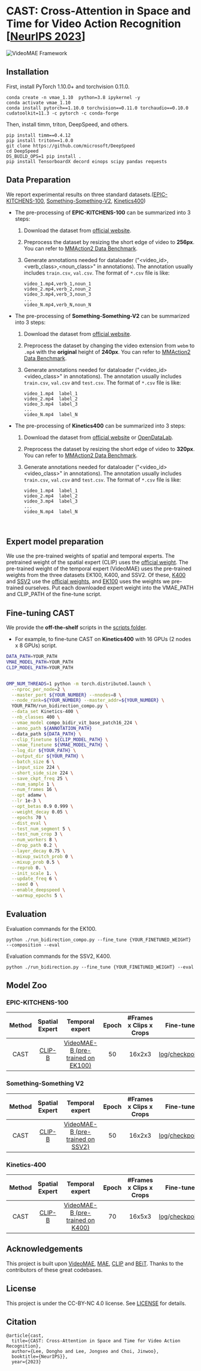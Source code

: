 # CAST: Cross-Attention in Space and Time for Video Action Recognition [[NeurIPS 2023](https://neurips.cc/virtual/2023/poster/70748)]

![VideoMAE Framework](figs/CAST.jpg)



## Installation

First, install PyTorch 1.10.0+ and torchvision 0.11.0.

```
conda create -n vmae_1.10  python=3.8 ipykernel -y
conda activate vmae_1.10
conda install pytorch==1.10.0 torchvision==0.11.0 torchaudio==0.10.0 cudatoolkit=11.3 -c pytorch -c conda-forge
```
Then, install timm, triton, DeepSpeed, and others.
```
pip install timm==0.4.12
pip install triton==1.0.0
git clone https://github.com/microsoft/DeepSpeed
cd DeepSpeed
DS_BUILD_OPS=1 pip install .
pip install TensorboardX decord einops scipy pandas requests
```


## Data Preparation

 We report experimental results on three standard datasets.([EPIC-KITCHENS-100](https://epic-kitchens.github.io/2023), [Something-Something-V2](https://developer.qualcomm.com/software/ai-datasets/something-something), [Kinetics400](https://deepmind.com/research/open-source/kinetics))

- The pre-processing of **EPIC-KITCHENS-100** can be summarized into 3 steps:

  1. Download the dataset from [official website](https://github.com/epic-kitchens/epic-kitchens-download-scripts).

  2.  Preprocess the dataset by resizing the short edge of video to **256px**. You can refer to [MMAction2 Data Benchmark](https://github.com/open-mmlab/mmaction2).

  3. Generate annotations needed for dataloader ("<video_id>,<verb_class>,<noun_class>" in annotations). The annotation usually includes `train.csv`, `val.csv`. The format of `*.csv` file is like:

     ```
     video_1.mp4,verb_1,noun_1
     video_2.mp4,verb_2,noun_2
     video_3.mp4,verb_3,noun_3
     ...
     video_N.mp4,verb_N,noun_N
     ```

- The pre-processing of **Something-Something-V2** can be summarized into 3 steps:

  1. Download the dataset from [official website](https://developer.qualcomm.com/software/ai-datasets/something-something).

  2. Preprocess the dataset by changing the video extension from `webm` to `.mp4` with the **original** height of **240px**. You can refer to [MMAction2 Data Benchmark](https://github.com/open-mmlab/mmaction2).

  3. Generate annotations needed for dataloader ("<video_id> <video_class>" in annotations). The annotation usually includes `train.csv`, `val.csv` and `test.csv`. The format of `*.csv` file is like:

     ```
     video_1.mp4  label_1
     video_2.mp4  label_2
     video_3.mp4  label_3
     ...
     video_N.mp4  label_N
     ```

- The pre-processing of **Kinetics400** can be summarized into 3 steps:

  1. Download the dataset from [official website](https://deepmind.com/research/open-source/kinetics) or [OpenDataLab](https://opendatalab.com/OpenMMLab/Kinetics-400).

  2. Preprocess the dataset by resizing the short edge of video to **320px**. You can refer to [MMAction2 Data Benchmark](https://github.com/open-mmlab/mmaction2).

  3. Generate annotations needed for dataloader ("<video_id> <video_class>" in annotations). The annotation usually includes `train.csv`, `val.csv` and `test.csv`. The format of `*.csv` file is like:

     ```
     video_1.mp4  label_1
     video_2.mp4  label_2
     video_3.mp4  label_3
     ...
     video_N.mp4  label_N
     ```
     <br>

## Expert model preparation
We use the pre-trained weights of spatial and temporal experts. The pretrained weight of the spatial expert (CLIP) uses the [official weight](https://openaipublic.azureedge.net/clip/models/5806e77cd80f8b59890b7e101eabd078d9fb84e6937f9e85e4ecb61988df416f/ViT-B-16.pt). The pre-trained weight of the temporal expert (VideoMAE) uses the pre-trained weights from the three datasets EK100, K400, and SSV2. Of these, [K400](https://drive.google.com/file/d/1MzwteHH-1yuMnFb8vRBQDvngV1Zl-d3z/view?usp=sharing) and [SSV2](https://drive.google.com/file/d/1dt_59tBIyzdZd5Ecr22lTtzs_64MOZkT/view?usp=sharing) use the [official weights](https://github.com/potatowarriors/VideoMAE/blob/main/MODEL_ZOO.md), and [EK100](https://drive.google.com/file/d/16zDs_9ycAoz8AoEecrQXsC5vLZsaQoTw/view?usp=sharing) uses the weights we pre-trained ourselves. Put each downloaded expert weight into the VMAE_PATH and CLIP_PATH of the fine-tune script.


## Fine-tuning CAST

We provide the **off-the-shelf** scripts in the [scripts folder](scripts).

-  For example, to fine-tune CAST on **Kinetics400** with 16 GPUs (2 nodes x 8 GPUs) script.

  ```bash
DATA_PATH=YOUR_PATH
VMAE_MODEL_PATH=YOUR_PATH
CLIP_MODEL_PATH=YOUR_PATH


OMP_NUM_THREADS=1 python -m torch.distributed.launch \
    --nproc_per_node=2 \
    --master_port ${YOUR_NUMBER} --nnodes=8 \
    --node_rank=${YOUR_NUMBER} --master_addr=${YOUR_NUMBER} \
    YOUR_PATH/run_bidirection_compo.py \
    --data_set Kinetics-400 \
    --nb_classes 400 \
    --vmae_model compo_bidir_vit_base_patch16_224 \
    --anno_path ${ANNOTATION_PATH}
    --data_path ${DATA_PATH} \
    --clip_finetune ${CLIP_MODEL_PATH} \
    --vmae_finetune ${VMAE_MODEL_PATH} \
    --log_dir ${YOUR_PATH} \
    --output_dir ${YOUR_PATH} \
    --batch_size 6 \
    --input_size 224 \
    --short_side_size 224 \
    --save_ckpt_freq 25 \
    --num_sample 1 \
    --num_frames 16 \
    --opt adamw \
    --lr 1e-3 \
    --opt_betas 0.9 0.999 \
    --weight_decay 0.05 \
    --epochs 70 \
    --dist_eval \
    --test_num_segment 5 \
    --test_num_crop 3 \
    --num_workers 8 \
    --drop_path 0.2 \
    --layer_decay 0.75 \
    --mixup_switch_prob 0 \
    --mixup_prob 0.5 \
    --reprob 0. \
    --init_scale 1. \
    --update_freq 6 \
    --seed 0 \
    --enable_deepspeed \
    --warmup_epochs 5 \
  ```
## Evaluation
Evaluation commands for the EK100.
```
python ./run_bidirection_compo.py --fine_tune {YOUR_FINETUNED_WEIGHT} --composition --eval
```
Evaluation commands for the SSV2, K400.
```
python ./run_bidirection.py --fine_tune {YOUR_FINETUNED_WEIGHT} --eval
```
## Model Zoo

### EPIC-KITCHENS-100

|  Method  | Spatial Expert | Temporal expert | Epoch | \#Frames x Clips x Crops |                          Fine-tune                           | Top-1 |
| :------: | :------: | :------: | :---: | :-----: | :----------------------------------------------------------: | :---: |
| CAST |  [CLIP-B](https://openaipublic.azureedge.net/clip/models/5806e77cd80f8b59890b7e101eabd078d9fb84e6937f9e85e4ecb61988df416f/ViT-B-16.pt)   | [VideoMAE-B (pre-trained on EK100)](https://drive.google.com/file/d/1DaxOctpEkmKTi873J1jzzz_Sl-0wRai7/view?usp=sharing) |  50  | 16x2x3  | [log](https://drive.google.com/file/d/1yry2Nd5BEaX3kZjNYDghGHubpei-by_9/view?usp=sharing)/[checkpoint](https://drive.google.com/file/d/1pW5tMWG2N5zqQOOPcrawwQpIAhPFMoVx/view?usp=sharing)<br />| 49.3  |
### Something-Something V2

|  Method  | Spatial Expert | Temporal expert | Epoch | \#Frames x Clips x Crops |                          Fine-tune                           | Top-1 |
| :------: | :------: | :------: | :---: | :-----: | :----------------------------------------------------------: | :---: |
| CAST |  [CLIP-B](https://openaipublic.azureedge.net/clip/models/5806e77cd80f8b59890b7e101eabd078d9fb84e6937f9e85e4ecb61988df416f/ViT-B-16.pt)   | [VideoMAE-B (pre-trained on SSV2)](https://drive.google.com/file/d/1dt_59tBIyzdZd5Ecr22lTtzs_64MOZkT/view?usp=sharing) |  50  | 16x2x3  | [log](https://drive.google.com/file/d/1wOjcXSen9B9R2CIQ8ge7HrRufr_MmMcN/view?usp=sharing)/[checkpoint](https://drive.google.com/file/d/1RrAVF4tlpZCPYNY49M0pKQfopP6p6Vir/view?usp=sharing)<br /> | 71.6  |

### Kinetics-400

|  Method  | Spatial Expert | Temporal expert | Epoch | \#Frames x Clips x Crops |                          Fine-tune                           | Top-1 |
| :------: | :------: | :------: | :---: | :-----: | :----------------------------------------------------------: | :---: |
| CAST |  [CLIP-B](https://openaipublic.azureedge.net/clip/models/5806e77cd80f8b59890b7e101eabd078d9fb84e6937f9e85e4ecb61988df416f/ViT-B-16.pt)   | [VideoMAE-B (pre-trained on K400)]((https://drive.google.com/file/d/1MzwteHH-1yuMnFb8vRBQDvngV1Zl-d3z/view?usp=sharing)) |  70  | 16x5x3  | [log](https://drive.google.com/file/d/1Npw-GblhSGWVx0nU06ztjDLMFcazeCx6/view?usp=sharing)/[checkpoint](https://drive.google.com/file/d/1nS2Z2-DcD8UdMadESVlJtvh9RDd9hiDs/view?usp=sharing)<br />| 85.3  |


## Acknowledgements

This project is built upon [VideoMAE](https://github.com/MCG-NJU/VideoMAE), [MAE](https://github.com/pengzhiliang/MAE-pytorch), [CLIP](https://github.com/openai/CLIP) and [BEiT](https://github.com/microsoft/unilm/tree/master/beit). Thanks to the contributors of these great codebases.

## License

This project is under the CC-BY-NC 4.0 license. See [LICENSE](https://github.com/MCG-NJU/VideoMAE/blob/main/LICENSE) for details.

## Citation
```
@article{cast,
  title={CAST: Cross-Attention in Space and Time for Video Action Recognition},
  author={Lee, Dongho and Lee, Jongseo and Choi, Jinwoo},
  booktitle={NeurIPS}},
  year={2023}
```

